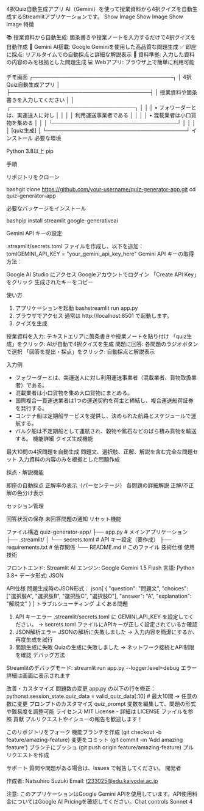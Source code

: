 4択Quiz自動生成アプリ
AI（Gemini）を使って授業資料から4択クイズを自動生成するStreamlitアプリケーションです。
Show Image
Show Image
Show Image
特徴

📚 授業資料から自動生成: 箇条書きや授業ノートを入力するだけで4択クイズを自動作成
🤖 Gemini AI搭載: Google Geminiを使用した高品質な問題生成
✅ 即座に採点: リアルタイムでの自動採点と詳細な解説表示
🎯 資料準拠: 入力した資料の内容のみを根拠とした問題生成
💻 Webアプリ: ブラウザ上で簡単に利用可能

デモ画面
┌─────────────────────────────────────┐
│        4択Quiz自動生成アプリ          │
├─────────────────────────────────────┤
│ 授業資料や箇条書きを入力してください   │
│ ┌─────────────────────────────────┐ │
│ │ • フォワーダーとは、実運送人に対し  │ │
│ │   利用運送事業者である           │ │
│ │ • 混載業者は小口貨物を集める     │ │
│ └─────────────────────────────────┘ │
│                                     │
│        [quiz生成]                   │
└─────────────────────────────────────┘
インストール
必要な環境

Python 3.8以上
pip

手順

リポジトリをクローン

bashgit clone https://github.com/your-username/quiz-generator-app.git
cd quiz-generator-app

必要なパッケージをインストール

bashpip install streamlit google-generativeai

Gemini API キーの設定

.streamlit/secrets.toml ファイルを作成し、以下を追加：
tomlGEMINI_API_KEY = "your_gemini_api_key_here"
Gemini API キーの取得方法：

Google AI Studio にアクセス
Googleアカウントでログイン
「Create API Key」をクリック
生成されたキーをコピー

使い方
1. アプリケーションを起動
bashstreamlit run app.py
2. ブラウザでアクセス
通常は http://localhost:8501 で起動します。
3. クイズを生成

授業資料を入力: テキストエリアに箇条書きや授業ノートを貼り付け
「quiz生成」をクリック: AIが自動で4択クイズを生成
問題に回答: 各問題のラジオボタンで選択
「回答を提出・採点」をクリック: 自動採点と解説表示

入力例
- フォワーダーとは、実運送人に対し利用運送事業者（混載業者、貨物取扱業者）である。
- 混載業者は小口貨物を集め大口貨物にまとめる。
- 国際複合一貫運送業者は1つの運送契約を荷主と締結し、複合運送船荷証券を発行する。
- コンテナ船は定期船サービスを提供し、決められた航路とスケジュールで運航する。
- バルク船は不定期船として運航され、穀物や鉱石などのばら積み貨物を輸送する。
機能詳細
クイズ生成機能

最大10問の4択問題を自動生成
問題文、選択肢、正解、解説を含む完全な問題セット
入力資料の内容のみを根拠とした問題作成

採点・解説機能

即座の自動採点
正解率の表示（パーセンテージ）
各問題の詳細解説
正解/不正解の色分け表示

セッション管理

回答状況の保存
未回答問題の通知
リセット機能

ファイル構造
quiz-generator-app/
├── app.py                 # メインアプリケーション
├── .streamlit/
│   └── secrets.toml      # API キー設定（要作成）
├── requirements.txt      # 依存関係
└── README.md            # このファイル
技術仕様
使用技術

フロントエンド: Streamlit
AI エンジン: Google Gemini 1.5 Flash
言語: Python 3.8+
データ形式: JSON

API仕様
問題生成時のJSON形式：
json[
  {
    "question": "問題文",
    "choices": ["選択肢A", "選択肢B", "選択肢C", "選択肢D"],
    "answer": "A",
    "explanation": "解説文"
  }
]
トラブルシューティング
よくある問題
1. API キーエラー
.streamlit/secrets.toml に GEMINI_API_KEY を設定してください。
→ secrets.toml ファイルにAPIキーが正しく設定されているか確認
2. JSON解析エラー
JSONの解析に失敗しました
→ 入力内容を簡潔にするか、再度生成を試行
3. 問題生成に失敗
Quizの生成に失敗しました
→ ネットワーク接続とAPI制限を確認
デバッグ方法

Streamlitのデバッグモード: streamlit run app.py --logger.level=debug
エラー詳細は画面に表示されます

改善・カスタマイズ
問題数の変更
app.py の以下の行を修正：
pythonst.session_state.quiz_data = valid_quiz_data[:10]  # 最大10問 → 任意の数に変更
プロンプトのカスタマイズ
quiz_prompt 変数を編集して、問題の形式や難易度を調整可能
ライセンス
MIT License - 詳細は LICENSE ファイルを参照
貢献
プルリクエストやイシューの報告を歓迎します！

このリポジトリをフォーク
機能ブランチを作成 (git checkout -b feature/amazing-feature)
変更をコミット (git commit -m 'Add amazing feature')
ブランチにプッシュ (git push origin feature/amazing-feature)
プルリクエストを作成

サポート
質問や問題がある場合は、Issues で報告してください。
開発者

作成者: Natsuhiro Suzuki
Email: t233025@edu.kaiyodai.ac.jp


注意: このアプリケーションはGoogle Gemini APIを使用しています。API使用料金についてはGoogle AI Pricingを確認してください。Chat controls Sonnet 4